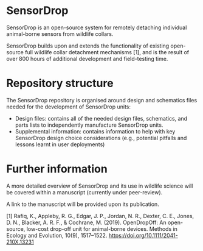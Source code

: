 # SensorDrop

SensorDrop is an open-source system for remotely detaching individual animal-borne sensors from wildlife collars.

SensorDrop builds upon and extends the functionality of existing open-source full wildlife collar detachment mechanisms [1], and is the result of over 800 hours of additional development and field-testing time. 

# Repository structure

The SensorDrop repository is organised around design and schematics files needed for the development of SensorDrop units:

- Design files: contains all of the needed design files, schematics, and parts lists to independently manufacture SensorDrop units. 
- Supplemental information: contains information to help with key SensorDrop design choice considerations (e.g., potential pitfalls and lessons learnt in user deployments)

# Further information

A more detailed overview of SensorDrop and its use in wildlife science will be covered within a manuscript (currently under peer-review). 

A link to the manuscript will be provided upon its publication.

[1] Rafiq, K., Appleby, R. G., Edgar, J. P., Jordan, N. R., Dexter, C. E., Jones, D. N., Blacker, A. R. F., & Cochrane, M. (2019). OpenDropOff: An open-source, low-cost drop-off unit for animal-borne devices. Methods in Ecology and Evolution, 10(9), 1517–1522. https://doi.org/10.1111/2041-210X.13231
